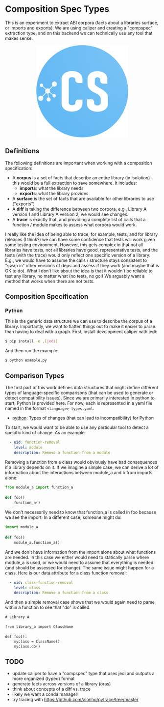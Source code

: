 # Composition Spec Types

This is an experiment to extract ABI corpora (facts about a libraries surface, or imports and exports).
We are using caliper and creating a "compspec" extraction type, and on this backend we can
technically use any tool that makes sense. 

<p align="center">
  <img height="300" src="https://raw.githubusercontent.com/compspec/spec/main/img/compspec-circle.png">
</p>

## Definitions

The following definitions are important when working with a composition specification:

 - A **corpus** is a set of facts that describe an entire library (in isolation) - this would be a full extraction to save somewhere. It includes:
   - **imports**: what the library needs
   - **exports**: what the library provides
 - A **surface** is the set of facts that are available for other libraries to use ("exports")
 - A **diff** is taking the difference between two corpora, e.g., Library A version 1 and Library A version 2, we would see changes.
 - A **trace** is exactly that, and providing a complete list of calls that a function / module makes to assess what corpora would work.

I really like the idea of being able to trace, for example, tests, and for library releases (I think?) we can have some confidence that tests will
work given some testing environment. However, this gets complex in that not all libraries have tests, not all libraries have good, representative tests, and the tests (with the trace) would only reflect one specific version of a library. E.g., we would have to assume the calls / structure stays consistent to "swap in" other versions of deps and assess if they work (and maybe that is OK to do). What I don't like about the idea is that it wouldn't be reliable to test any library, no matter what (no tests, no go!) We arguably want a method that works when there are not tests.

## Composition Specification

### Python

This is the generic data structure we can use to describe the corpus of a library.
Importantly, we want to flatten things out to make it easier to parse than having
to deal with a graph. First, install development caliper with jedi:

```bash
$ pip install -e .[jedi]
```

And then run the example:

```bash
$ python example.py
```

## Comparison Types

The first part of this work defines data structures that might define different types of language-specific
comparisons (that can be used to generate or detect compatibility issues). 
Since we are primarily interested in python to start, Python is provided here.
For now, each is represented in a yaml file named in the format `<language>-types.yaml`.

 - [python](python-types.yaml): Types of changes (that can lead to incompatibility) for Python

To start, we would want to be able to use any particular tool to detect a specific kind of change.
As an example:

```yaml
  - uid: function-removal
    level: module
    description: Remove a function from a module
```

Removing a function from a class would obviously have bad consequences if a library depends on it.
If we imagine a simple case, we can derive a lot of information about the interactions
between module_a and b from imports alone:

```python
from module_a import function_a

def foo()
    function_a()
```

We don't necessarily need to know that function_a is called in foo because we see the import.
In a different case, someone might do:

```python
import module_a

def foo()
    module_a.function_a()
```

And we don't have information from the import alone about what functions are needed.
In this case we either would need to statically parse where module_a is used, or we would
need to assume that everything is needed (and should be assessed for change). The same issue
might happen for a class. Here is our data attribute for a class function removal:

```yaml
  - uid: class-function-removal
    level: class
    description: Remove a function from a class
```

And then a simple removal case shows that we would again need to parse within
a function to see that "do" is called.

```
# Library A

from library_b import ClassName

def foo():
    myclass = ClassName()
    myclass.do()    
```

## TODO

- update caliper to have a "compspec" type that uses jedi and outputs a more organized (typed) format
- generate facts across versions of a library (oras)
- think about concepts of a diff vs. trace
- likely we want a conda manager!
- try tracing with https://github.com/alonho/pytrace/tree/master
